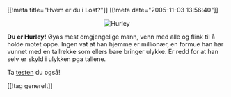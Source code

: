 [[!meta  title="Hvem er du i Lost?"]]
[[!meta  date="2005-11-03 13:56:40"]]
<div align="center"><img src="http://stuff.sakarias.net/hurley.jpg" alt="Hurley"  /></div>

<strong>Du er Hurley!</strong>
Øyas mest omgjengelige mann, venn med alle og flink til å holde motet oppe. Ingen vat at han hjemme er millionær, en formue han har vunnet med en tallrekke som ellers bare bringer ulykke. Er redd for at han selv er skyld i ulykken pga tallene.

Ta <a href="http://www.start.no/quiz/quiz.html?quiz_id=339">testen</a> du også!

[[!tag  generelt]]